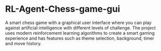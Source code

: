 # RL-Agent-Chess-game-gui
A smart chess game with a graphical user interface where you can play against artificial intelligence with different levels of challenge. The project uses modern reinforcement learning algorithms to create a smart gaming experience and has features such as theme selection, background, timer and move history.
